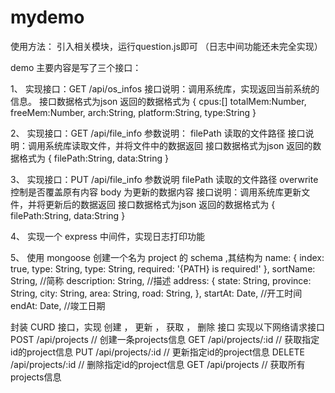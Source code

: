 # mydemo

使用方法：
引入相关模块，运行question.js即可
（日志中间功能还未完全实现）

demo 主要内容是写了三个接口：

1、
实现接⼝：GET /api/os_infos
接⼝说明：调⽤系统库，实现返回当前系统的信息。
接⼝数据格式为json
返回的数据格式为
{
 cpus:[]
 totalMem:Number,
 freeMem:Number,
 arch:String,
 platform:String,
 type:String
}


2、
实现接⼝：GET /api/file_info
参数说明：
filePath 读取的⽂件路径
接⼝说明：调⽤系统库读取⽂件，并将⽂件中的数据返回
接⼝数据格式为json
返回的数据格式为
{
 filePath:String,
 data:String
}

3、
实现接⼝：PUT /api/file_info
参数说明
filePath 读取的⽂件路径
overwrite 控制是否覆盖原有内容
body 为更新的数据内容
接⼝说明：调⽤系统库更新⽂件，并将更新后的数据返回
接⼝数据格式为json
返回的数据格式为
{
 filePath:String,
 data:String
}

4、
实现⼀个 express 中间件，实现⽇志打印功能

5、
使⽤ mongoose 创建⼀个名为 project 的 schema ,其结构为
 name: {
 index: true,
 type: String,
 type: String,
 required: '{PATH} is required!'
 },
 sortName: String, //简称
 description: String, //描述
 address: {
 state: String,
 province: String,
 city: String,
 area: String,
 road: String,
 },
 startAt: Date, //开⼯时间
 endAt: Date, //竣⼯⽇期
 
封装 CURD 接⼝，实现 创建 ， 更新 ， 获取 ， 删除 接⼝ 实现以下⽹络请求接⼝
POST /api/projects // 创建⼀条projects信息
GET /api/projects/:id // 获取指定id的project信息
PUT /api/projects/:id // 更新指定id的project信息
DELETE /api/projects/:id // 删除指定id的project信息
GET /api/projects // 获取所有projects信息
